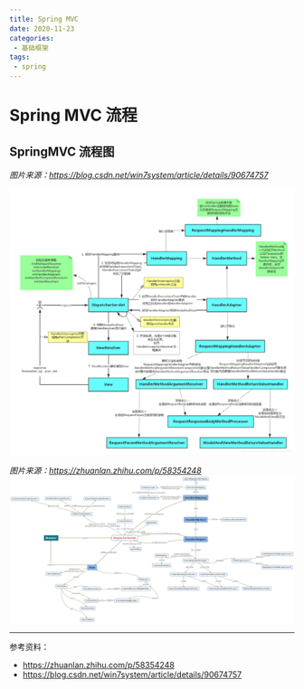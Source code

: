 ```yaml
---
title: Spring MVC
date: 2020-11-23
categories:
 - 基础框架
tags:
 - spring
---
```

# Spring MVC 流程



## SpringMVC 流程图

*图片来源：https://blog.csdn.net/win7system/article/details/90674757*

![](../../assets/java/spring-mvc1.png)

*图片来源：https://zhuanlan.zhihu.com/p/58354248*
![](../../assets/java/spring-mvc.jpg)





---

参考资料：

- https://zhuanlan.zhihu.com/p/58354248
- https://blog.csdn.net/win7system/article/details/90674757